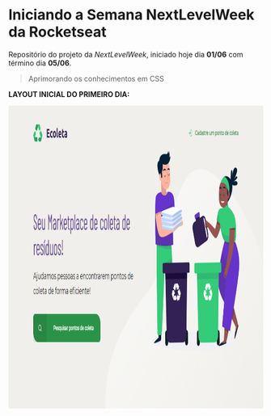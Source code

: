 # Iniciando a Semana NextLevelWeek da Rocketseat

Repositório do projeto da *NextLevelWeek*, iniciado hoje dia **01/06** com término dia **05/06**.

> Aprimorando os conhecimentos em CSS


**LAYOUT INICIAL DO PRIMEIRO DIA:**

<div align="center">
    <img src="/assets/dia1.png" alt="Screenshot" width="600px" height="600px"></img>
</div>